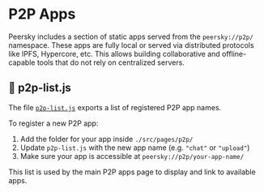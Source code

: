 # P2P Apps

Peersky includes a section of static apps served from the `peersky://p2p/` namespace. These apps are fully local or served via distributed protocols like IPFS, Hypercore, etc. This allows building collaborative and offline-capable tools that do not rely on centralized servers.

## 📄 p2p-list.js

The file [`p2p-list.js`](../src/pages/p2p/p2p-list.js) exports a list of registered P2P app names.

To register a new P2P app:

1. Add the folder for your app inside `./src/pages/p2p/`
2. Update `p2p-list.js` with the new app name (e.g. `"chat"` or `"upload"`)
3. Make sure your app is accessible at `peersky://p2p/your-app-name/`

This list is used by the main P2P apps page to display and link to available apps.

<!-- TODO: Add section about Git submodules for P2P apps -->
